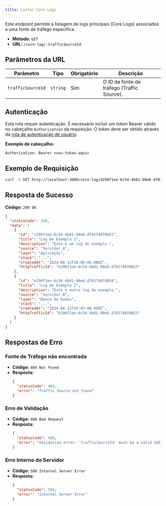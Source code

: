 ```yaml
---
title: Listar Core Logs
---
```


Este endpoint permite a listagem de logs principais (Core Logs) associados a uma fonte de tráfego específica.

- **Método:** `GET`
- **URL:** `/core-log/:trafficSourceId`

## Parâmetros da URL

| Parâmetro         | Tipo     | Obrigatório | Descrição                                  |
| ----------------- | -------- | ----------- | ------------------------------------------ |
| `trafficSourceId` | `string` | Sim         | O ID da fonte de tráfego (Traffic Source). |

## Autenticação

Esta rota requer autenticação. É necessário incluir um token Bearer válido no cabeçalho `Authorization` da requisição. O token deve ser obtido através da [rota de autenticação de usuário](/user/authuser/).

**Exemplo de cabeçalho:**

```
Authorization: Bearer <seu-token-aqui>
```

## Exemplo de Requisição

```bash
curl -X GET http://localhost:3000/core-log/d290f1ee-6c54-4b01-90e6-d701748f0851
```

## Resposta de Sucesso

**Código:** `200 OK`

```json
{
  "statusCode": 200,
  "data": [
    {
      "id": "c290f1ee-6c54-4b01-90e6-d701748f0852",
      "title": "Log de Exemplo 1",
      "description": "Este é um log de exemplo.",
      "source": "Servidor A",
      "layer": "Aplicação",
      "stack": "...",
      "createdAt": "2024-06-12T10:00:00.000Z",
      "httpTrafficId": "b290f1ee-6c54-4b01-90e6-d701748f0853"
    },
    {
      "id": "e290f1ee-6c54-4b01-90e6-d701748f0854",
      "title": "Log de Exemplo 2",
      "description": "Este é outro log de exemplo.",
      "source": "Servidor B",
      "layer": "Banco de Dados",
      "stack": "...",
      "createdAt": "2024-06-12T10:05:00.000Z",
      "httpTrafficId": "b290f1ee-6c54-4b01-90e6-d701748f0853"
    }
  ]
}
```

## Respostas de Erro

### Fonte de Tráfego não encontrada

- **Código:** `404 Not Found`
- **Resposta:**
  ```json
  {
    "statusCode": 404,
    "error": "Traffic Source not found"
  }
  ```

### Erro de Validação

- **Código:** `400 Bad Request`
- **Resposta:**
  ```json
  {
    "statusCode": 400,
    "error": "Validation error: 'trafficSourceId' must be a valid UUID."
  }
  ```

### Erro Interno do Servidor

- **Código:** `500 Internal Server Error`
- **Resposta:**
  ```json
  {
    "statusCode": 500,
    "error": "Internal Server Error"
  }
  ```
